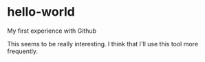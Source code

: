 # hello-world
My first experience with Github

This seems to be really interesting. I think that I'll use this tool more frequently.
